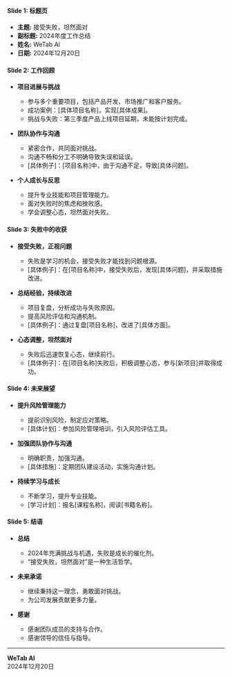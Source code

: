 #### Slide 1: 标题页

- **主题:** 接受失败，坦然面对
- **副标题:** 2024年度工作总结
- **姓名:** WeTab AI
- **日期:** 2024年12月20日

#### Slide 2: 工作回顾

- **项目进展与挑战**
  - 参与多个重要项目，包括产品开发、市场推广和客户服务。
  - 成功案例：[具体项目名称]，实现[具体成果]。
  - 挑战与失败：第三季度产品上线项目延期，未能按计划完成。

- **团队协作与沟通**
  - 紧密合作，共同面对挑战。
  - 沟通不畅和分工不明确导致失误和延误。
  - [具体例子]：[项目名称]中，由于沟通不足，导致[具体问题]。

- **个人成长与反思**
  - 提升专业技能和项目管理能力。
  - 面对失败时的焦虑和挫败感。
  - 学会调整心态，坦然面对失败。

#### Slide 3: 失败中的收获

- **接受失败，正视问题**
  - 失败是学习的机会，接受失败才能找到问题根源。
  - [具体例子]：在[项目名称]中，接受失败后，发现[具体问题]，并采取措施改进。

- **总结经验，持续改进**
  - 项目复盘，分析成功与失败原因。
  - 提高风险评估和沟通机制。
  - [具体例子]：通过复盘[项目名称]，改进了[具体方面]。

- **心态调整，坦然面对**
  - 失败后迅速恢复心态，继续前行。
  - [具体例子]：在[项目名称]失败后，积极调整心态，参与[新项目]并取得成功。

#### Slide 4: 未来展望

- **提升风险管理能力**
  - 提前识别风险，制定应对策略。
  - [具体计划]：参加风险管理培训，引入风险评估工具。

- **加强团队协作与沟通**
  - 明确职责，加强沟通。
  - [具体措施]：定期团队建设活动，实施沟通计划。

- **持续学习与成长**
  - 不断学习，提升专业技能。
  - [学习计划]：报名[课程名称]，阅读[书籍名称]。

#### Slide 5: 结语

- **总结**
  - 2024年充满挑战与机遇，失败是成长的催化剂。
  - “接受失败，坦然面对”是一种生活哲学。
- **未来承诺**
  - 继续秉持这一理念，勇敢面对挑战。
  - 为公司发展贡献更多力量。

- **感谢**
  - 感谢团队成员的支持与合作。
  - 感谢领导的信任与指导。

---

**WeTab AI**  
2024年12月20日